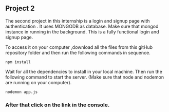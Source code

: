 ## Project 2

The second project in this internship is a login and signup page with authentication .
It uses MONGODB as database.
Make sure that mongod instance in running in the background.
This is a fully functional login and signup page.

To access it on your computer ,download all the files from this gitHub repository folder and then run the following commands in sequence.

```
npm install
```

Wait for all the dependencies to install in your local machine.
Then run the following command to start the server.
(Make sure that node and nodemon are running on your computer).

```
nodemon app.js
```

### After that click on the link in the console.
